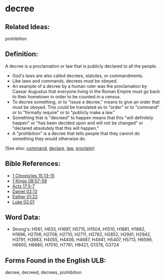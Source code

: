 # decree

## Related Ideas:

prohibition

## Definition:

A decree is a proclamation or law that is publicly declared to all the people.

* God's laws are also called decrees, statutes, or commandments.
* Like laws and commands, decrees must be obeyed.
* An example of a decree by a human ruler was the proclamation by Caesar Augustus that everyone living in the Roman Empire must go back to their hometown in order to be counted in a census.
* To decree something, or to "issue a decree," means to give an order that must be obeyed. This could be translated as to "order" or to "command" or to "formally require" or to "publicly make a law."
* Something that is "decreed" to happen means that this "will definitely happen" or "has been decided upon and will not be changed" or "declared absolutely that this will happen."
* A "prohibition" is a decree that tells people that they cannot do something they would otherwise do.

(See also: [command](../kt/command.md), [declare](../other/declare.md), [law](../other/law.md), [proclaim](../other/preach.md))

## Bible References:

* [1 Chronicles 15:13-15](rc://en/tn/help/1ch/15/13)
* [1 Kings 08:57-58](rc://en/tn/help/1ki/08/57)
* [Acts 17:5-7](rc://en/tn/help/act/17/05)
* [Daniel 02:13](rc://en/tn/help/dan/02/13)
* [Esther 01:22](rc://en/tn/help/est/01/22)
* [Luke 02:01](rc://en/tn/help/luk/02/01)

## Word Data:

* Strong's: H561, H633, H1697, H5715, H1504, H1510, H1881, H1882, H1696, H2706, H2708, H2710, H2711, H2782, H2852, H2941, H2942, H3791, H3983, H4055, H4406, H4687, H4941, H5407, H5713, H6599, H6600, H6680, H7010, H7761, H8421, G1378, G3724

## Forms Found in the English ULB:

decree, decreed, decrees, prohibition

